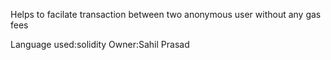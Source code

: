Helps to facilate transaction between two anonymous user without any gas fees 

Language used:solidity
Owner:Sahil Prasad
